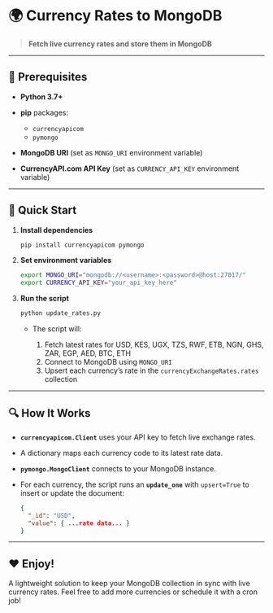 # 🌍 Currency Rates to MongoDB

> **Fetch live currency rates and store them in MongoDB**

---

## 🔧 Prerequisites

* **Python 3.7+**
* **pip** packages:

  * `currencyapicom`
  * `pymongo`
* **MongoDB URI** (set as `MONGO_URI` environment variable)
* **CurrencyAPI.com API Key** (set as `CURRENCY_API_KEY` environment variable)

---

## 🚀 Quick Start

1. **Install dependencies**

   ```bash
   pip install currencyapicom pymongo
   ```

2. **Set environment variables**

   ```bash
   export MONGO_URI="mongodb://<username>:<password>@host:27017/"
   export CURRENCY_API_KEY="your_api_key_here"
   ```

3. **Run the script**

   ```bash
   python update_rates.py
   ```

   * The script will:

     1. Fetch latest rates for USD, KES, UGX, TZS, RWF, ETB, NGN, GHS, ZAR, EGP, AED, BTC, ETH
     2. Connect to MongoDB using `MONGO_URI`
     3. Upsert each currency’s rate in the `currencyExchangeRates.rates` collection

---

## 🔍 How It Works

* **`currencyapicom.Client`** uses your API key to fetch live exchange rates.
* A dictionary maps each currency code to its latest rate data.
* **`pymongo.MongoClient`** connects to your MongoDB instance.
* For each currency, the script runs an **`update_one`** with `upsert=True` to insert or update the document:

  ```json
  {
    "_id": "USD",
    "value": { ...rate data... }
  }
  ```

---

## ❤️ Enjoy!

A lightweight solution to keep your MongoDB collection in sync with live currency rates. Feel free to add more currencies or schedule it with a cron job!

